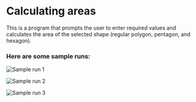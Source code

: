 # Calculating areas
This is a program that prompts the user to enter required values and calculates the area of the selected shape (regular polygon, pentagon, and hexagon).

### Here are some sample runs:


![Sample run 1](https://user-images.githubusercontent.com/41565191/59610547-dfc0fa00-912e-11e9-866e-15801625d015.PNG)

![Sample run 2](https://user-images.githubusercontent.com/41565191/59610548-e0599080-912e-11e9-88f3-eda313fb8a3b.PNG)

![Sample run 3](https://user-images.githubusercontent.com/41565191/59610550-e0599080-912e-11e9-8ba8-5e87a7246202.PNG)
